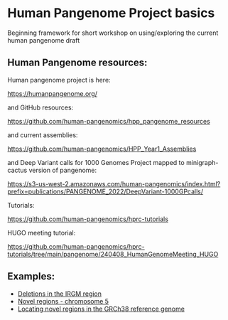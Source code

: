 # Human Pangenome Project basics

Beginning framework for short workshop on using/exploring the current human pangenome draft


## Human Pangenome resources:

Human pangenome project is here:

https://humanpangenome.org/

and GitHub resources:

https://github.com/human-pangenomics/hpp_pangenome_resources

and current assemblies:

https://github.com/human-pangenomics/HPP_Year1_Assemblies

and Deep Variant calls for 1000 Genomes Project mapped to minigraph-cactus version of pangenome:

https://s3-us-west-2.amazonaws.com/human-pangenomics/index.html?prefix=publications/PANGENOME_2022/DeepVariant-1000GPcalls/

Tutorials: 

https://github.com/human-pangenomics/hprc-tutorials

HUGO meeting tutorial: 

https://github.com/human-pangenomics/hprc-tutorials/tree/main/pangenome/240408_HumanGenomeMeeting_HUGO

## Examples:

- [Deletions in the IRGM region](irgm-deletions.md)
- [Novel regions - chromosome 5](chr5-novel-regions.md)
- [Locating novel regions in the GRCh38 reference genome](chr5-locating-novel-regions.md)

